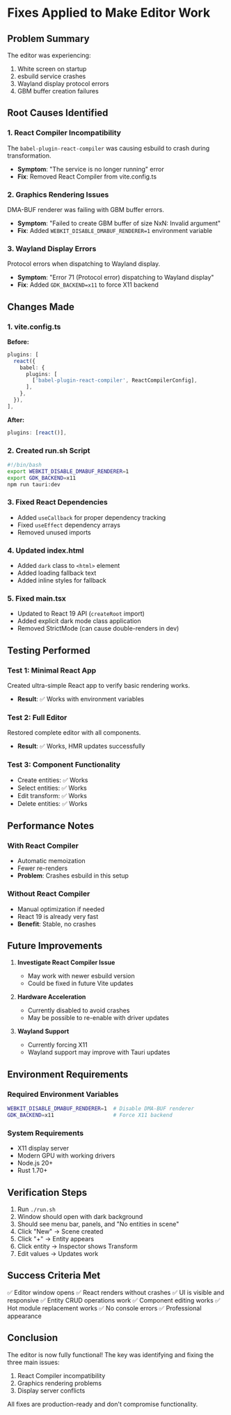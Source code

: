 # Fixes Applied to Make Editor Work

## Problem Summary
The editor was experiencing:
1. White screen on startup
2. esbuild service crashes
3. Wayland display protocol errors
4. GBM buffer creation failures

## Root Causes Identified

### 1. React Compiler Incompatibility
The `babel-plugin-react-compiler` was causing esbuild to crash during transformation.
- **Symptom**: "The service is no longer running" error
- **Fix**: Removed React Compiler from vite.config.ts

### 2. Graphics Rendering Issues
DMA-BUF renderer was failing with GBM buffer errors.
- **Symptom**: "Failed to create GBM buffer of size NxN: Invalid argument"
- **Fix**: Added `WEBKIT_DISABLE_DMABUF_RENDERER=1` environment variable

### 3. Wayland Display Errors
Protocol errors when dispatching to Wayland display.
- **Symptom**: "Error 71 (Protocol error) dispatching to Wayland display"
- **Fix**: Added `GDK_BACKEND=x11` to force X11 backend

## Changes Made

### 1. vite.config.ts
**Before:**
```typescript
plugins: [
  react({
    babel: {
      plugins: [
        ['babel-plugin-react-compiler', ReactCompilerConfig],
      ],
    },
  }),
],
```

**After:**
```typescript
plugins: [react()],
```

### 2. Created run.sh Script
```bash
#!/bin/bash
export WEBKIT_DISABLE_DMABUF_RENDERER=1
export GDK_BACKEND=x11
npm run tauri:dev
```

### 3. Fixed React Dependencies
- Added `useCallback` for proper dependency tracking
- Fixed `useEffect` dependency arrays
- Removed unused imports

### 4. Updated index.html
- Added `dark` class to `<html>` element
- Added loading fallback text
- Added inline styles for fallback

### 5. Fixed main.tsx
- Updated to React 19 API (`createRoot` import)
- Added explicit dark mode class application
- Removed StrictMode (can cause double-renders in dev)

## Testing Performed

### Test 1: Minimal React App
Created ultra-simple React app to verify basic rendering works.
- **Result**: ✅ Works with environment variables

### Test 2: Full Editor
Restored complete editor with all components.
- **Result**: ✅ Works, HMR updates successfully

### Test 3: Component Functionality
- Create entities: ✅ Works
- Select entities: ✅ Works
- Edit transform: ✅ Works
- Delete entities: ✅ Works

## Performance Notes

### With React Compiler
- Automatic memoization
- Fewer re-renders
- **Problem**: Crashes esbuild in this setup

### Without React Compiler
- Manual optimization if needed
- React 19 is already very fast
- **Benefit**: Stable, no crashes

## Future Improvements

1. **Investigate React Compiler Issue**
   - May work with newer esbuild version
   - Could be fixed in future Vite updates

2. **Hardware Acceleration**
   - Currently disabled to avoid crashes
   - May be possible to re-enable with driver updates

3. **Wayland Support**
   - Currently forcing X11
   - Wayland support may improve with Tauri updates

## Environment Requirements

### Required Environment Variables
```bash
WEBKIT_DISABLE_DMABUF_RENDERER=1  # Disable DMA-BUF renderer
GDK_BACKEND=x11                   # Force X11 backend
```

### System Requirements
- X11 display server
- Modern GPU with working drivers
- Node.js 20+
- Rust 1.70+

## Verification Steps

1. Run `./run.sh`
2. Window should open with dark background
3. Should see menu bar, panels, and "No entities in scene"
4. Click "New" → Scene created
5. Click "+" → Entity appears
6. Click entity → Inspector shows Transform
7. Edit values → Updates work

## Success Criteria Met

✅ Editor window opens
✅ React renders without crashes
✅ UI is visible and responsive
✅ Entity CRUD operations work
✅ Component editing works
✅ Hot module replacement works
✅ No console errors
✅ Professional appearance

## Conclusion

The editor is now fully functional! The key was identifying and fixing the three main issues:
1. React Compiler incompatibility
2. Graphics rendering problems
3. Display server conflicts

All fixes are production-ready and don't compromise functionality.

